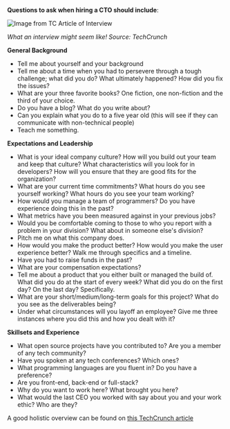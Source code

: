 **Questions to ask when hiring a CTO should include**:

![Image from TC Article of Interview](https://tctechcrunch2011.files.wordpress.com/2013/06/seventh-seal.jpg?w=400)

*What an interview might seem like! Source: TechCrunch*

**General Background**

- Tell me about yourself and your background
- Tell me about a time when you had to persevere through a tough challenge; what did you do? What ultimately happened? How did you fix the issues?
- What are your three favorite books? One fiction, one non-fiction and the third of your choice.
- Do you have a blog? What do you write about?
- Can you explain what you do to a five year old (this will see if they can communicate with non-technical people)
- Teach me something.

**Expectations and Leadership**

- What is your ideal company culture? How will you build out your team and keep that culture? What characteristics will you look for in developers? How will you ensure that they are good fits for the organization?
- What are your current time commitments? What hours do you see yourself working? What hours do you see your team working?
- How would you manage a team of programmers? Do you have experience doing this in the past? 
- What metrics have you been measured against in your previous jobs?
- Would you be comfortable coming to those to who you report with a problem in your division? What about in someone else's division?
- Pitch me on what this company does.
- How would you make the product better? How would you make the user experience better? Walk me through specifics and a timeline.
- Have you had to raise funds in the past? 
- What are your compensation expectations? 
- Tell me about a product that you either built or managed the build of. What did you do at the start of every week? What did you do on the first day? On the last day? Specifically.
- What are your short/medium/long-term goals for this project? What do you see as the deliverables being? 
- Under what circumstances will you layoff an employee? Give me three instances where you did this and how you dealt with it? 

**Skillsets and Experience**

- What open source projects have you contributed to? Are you a member of any tech community?
- Have you spoken at any tech conferences? Which ones? 
- What programming languages are you fluent in? Do you have a preference? 
- Are you front-end, back-end or full-stack?
- Why do you want to work here? What brought you here?
- What would the last CEO you worked with say about you and your work ethic? Who are they? 

A good holistic overview can be found on [this TechCrunch article](http://techcrunch.com/2013/06/22/the-technical-interview-is-dead/)
